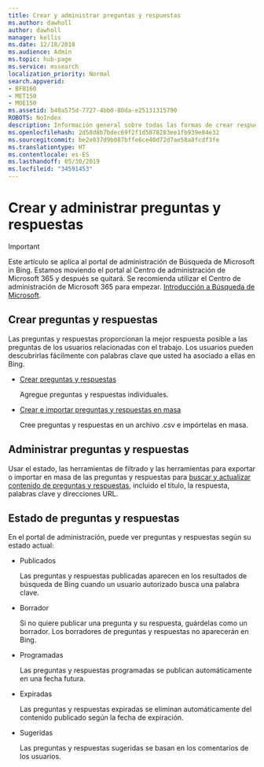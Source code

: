 ```yaml
---
title: Crear y administrar preguntas y respuestas
ms.author: dawholl
author: dawholl
manager: kellis
ms.date: 12/18/2018
ms.audience: Admin
ms.topic: hub-page
ms.service: mssearch
localization_priority: Normal
search.appverid:
- BFB160
- MET150
- MOE150
ms.assetid: b40a575d-7727-4bb0-80da-e25131315790
ROBOTS: NoIndex
description: Información general sobre todas las formas de crear respuestas a las preguntas más frecuentes en el portal de administración de Búsqueda de Microsoft
ms.openlocfilehash: 2d58d8b7bdec69f2f1d5078283ee1fb939e84e32
ms.sourcegitcommit: be2e837d9b087bffe6ce40d72d7ae58a8fcdf3fe
ms.translationtype: HT
ms.contentlocale: es-ES
ms.lasthandoff: 05/30/2019
ms.locfileid: "34591453"
---
```

# <a name="create-and-manage-qas"></a>Crear y administrar preguntas y respuestas

> [!IMPORTANT]
> Este artículo se aplica al portal de administración de Búsqueda de Microsoft in Bing. Estamos moviendo el portal al Centro de administración de Microsoft 365 y después se quitará. Se recomienda utilizar el Centro de administración de Microsoft 365 para empezar. [Introducción a Búsqueda de Microsoft](overview-microsoft-search.md).
    
## <a name="create-qas"></a>Crear preguntas y respuestas

Las preguntas y respuestas proporcionan la mejor respuesta posible a las preguntas de los usuarios relacionadas con el trabajo. Los usuarios pueden descubrirlas fácilmente con palabras clave que usted ha asociado a ellas en Bing.
  
- [Crear preguntas y respuestas](create-qas.md)
    
    Agregue preguntas y respuestas individuales.
    
- [Crear e importar preguntas y respuestas en masa](bulk-create-qas.md)
    
    Cree preguntas y respuestas en un archivo .csv e impórtelas en masa.
    
## <a name="manage-qas"></a>Administrar preguntas y respuestas

Usar el estado, las herramientas de filtrado y las herramientas para exportar o importar en masa de las preguntas y respuestas para [buscar y actualizar contenido de preguntas y respuestas](manage-qas.md), incluido el título, la respuesta, palabras clave y direcciones URL.
  
## <a name="qa-status"></a>Estado de preguntas y respuestas

En el portal de administración, puede ver preguntas y respuestas según su estado actual:
  
- Publicados
    
    Las preguntas y respuestas publicadas aparecen en los resultados de búsqueda de Bing cuando un usuario autorizado busca una palabra clave.
    
- Borrador
    
    Si no quiere publicar una pregunta y su respuesta, guárdelas como un borrador. Los borradores de preguntas y respuestas no aparecerán en Bing.
    
- Programadas
    
    Las preguntas y respuestas programadas se publican automáticamente en una fecha futura.
    
- Expiradas
    
    Las preguntas y respuestas expiradas se eliminan automáticamente del contenido publicado según la fecha de expiración.
    
- Sugeridas
    
    Las preguntas y respuestas sugeridas se basan en los comentarios de los usuarios.

  

